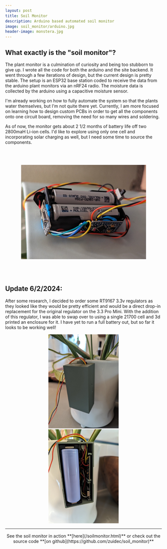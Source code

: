 ```yaml
---
layout: post
title: Soil Monitor 
description: Arduino based automated soil monitor 
image: soil_monitor/arduino.jpg 
header-image: monstera.jpg 
---
```

## What exactly is the "soil monitor"?

The plant monitor is a culmination of curiosity and being too stubborn 
to give up. I wrote all the code for both the arduino and the site 
backend. It went through a few iterations of design, but the current design 
is pretty stable. The setup is an ESP32 base station coded to receive the 
data from the arduino plant monitors via an nRF24 radio. The moisture data is 
collected by the arduino using a capacitive moisture sensor. 

I'm already working on how to fully automate the system so that the plants water 
themselves, but I'm not quite there yet. Currently, I am more focused on 
learning how to design custom PCBs in order to get all the components onto one 
circuit board, removing the need for so many wires and soldering. 

As of now, the monitor gets about 2 1/2 months of battery life off two 2800maH
Li-ion cells. I'd like to explore using only one cell and incorporating solar
charging as well, but I need some time to source the components.

<div class="image center" style="text-align:center;">
    <img src="/assets/images/soil_monitor/arduino.jpg" width="60%" style="transform:rotate(270deg); " alt="" />
</div>


## Update 6/2/2024:

After some research, I decided to order some RT9167 3.3v regulators as they
looked like they would be pretty efficient and would be a direct drop-in
replacement for the original regulator on the 3.3 Pro Mini. With the addition
of this regulator, I was able to swap over to using a single 21700 cell and 3d
printed an enclosure for it. I have yet to run a full battery out, but so far
it looks to be working well!

<div class="image center">
    <div class="image left" style="text-align:center;">
        <img src="/assets/images/soil_monitor/arduino_v2_1.jpg" width="45%"  alt="" />
    </div>
    <div class="image right" style="text-align:center;">
        <img src="/assets/images/soil_monitor/arduino_v2_2.jpg" width="45%"  alt="" />
    </div>
</div>

_______________________________________________________________________________

<div markdown="1" style="text-align: center;">
See the soil monitor in action **[here](/soilmonitor.html)**  
or check out the source code **[on github](https://github.com/zuidec/soil_monitor)**
</div>
